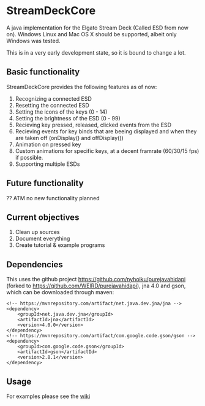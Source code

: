 # StreamDeckCore
A java implementation for the Elgato Stream Deck (Called ESD from now on). Windows Linux and Mac OS X should be supported, albeit only Windows was tested.

This is in a very early development state, so it is bound to change a lot.

## Basic functionality
StreamDeckCore provides the following features as of now:
1. Recognizing a connected ESD
2. Resetting the connected ESD
3. Setting the icons of the keys (0 - 14)
4. Setting the brightness of the ESD (0 - 99)
5. Recieving key pressed, released, clicked events from the ESD
6. Recieving events for key binds that are beeing displayed and when they are taken off (onDisplay() and offDisplay())
7. Animation on pressed key
8. Custom animations for specific keys, at a decent framrate (60/30/15 fps) if possible.
9. Supporting multiple ESDs

## Future functionality
?? ATM no new functionality planned

## Current objectives
1. Clean up sources
2. Document everything
3. Create tutorial & example programs

## Dependencies
This uses the github project https://github.com/nyholku/purejavahidapi (forked to https://github.com/WElRD/purejavahidapi), jna 4.0 and gson, which can be downloaded through maven:

    <!-- https://mvnrepository.com/artifact/net.java.dev.jna/jna -->
    <dependency>
        <groupId>net.java.dev.jna</groupId>
        <artifactId>jna</artifactId>
        <version>4.0.0</version>
    </dependency>
    <!-- https://mvnrepository.com/artifact/com.google.code.gson/gson -->
	<dependency>
	    <groupId>com.google.code.gson</groupId>
	    <artifactId>gson</artifactId>
	    <version>2.8.1</version>
	</dependency>
    

## Usage
For examples please see the [wiki](https://github.com/WElRD/StreamDeckCore/wiki)


